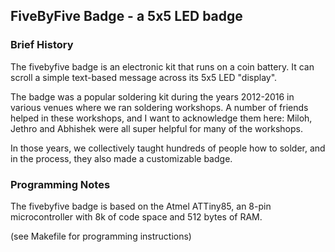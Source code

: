## FiveByFive Badge - a 5x5 LED badge

### Brief History
The fivebyfive badge is an electronic kit that runs on a coin battery.
It can scroll a simple text-based message across its 5x5 LED "display".

The badge was a popular soldering kit during the years 2012-2016 in various venues where we
ran soldering workshops.
A number of friends helped in these workshops, and I want to acknowledge them here:
Miloh, Jethro and Abhishek were all super helpful for many of the workshops.

In those years, we collectively taught hundreds of people how to solder,
and in the process, they also made a customizable badge.

### Programming Notes
The fivebyfive badge is based on the Atmel ATTiny85, an 8-pin microcontroller with 8k of code space
and 512 bytes of RAM.

(see Makefile for programming instructions)
